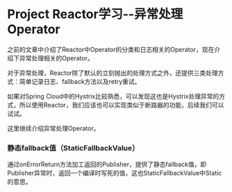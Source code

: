 # Project Reactor学习--异常处理Operator

之前的文章中介绍了Reactor中Operator的分类和日志相关的Operator，现在介绍下异常处理相关的Operator。

对于异常处理，Reactor除了默认的立刻抛出的处理方式之外，还提供三类处理方式：简单记录日志、fallback方法以及retry重试。

如果对Spring Cloud中的Hystrix比较熟悉，可以发现这也是Hystrix处理异常的方式，所以使用Reactor，我们应该也可以实现类似于断路器的功能，后续我们可以试试。

这里继续介绍异常处理Operator。

### 静态fallback值（StaticFallbackValue）

通过onErrorReturn方法加工返回的Publisher，提供了静态fallback值，即Publisher异常时，返回一个编译时写死的值，这也StaticFallbackValue中Static的意思。





